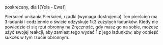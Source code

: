 poskrecany, dla [[Yola - Ewa]]

Pierścień unikania
Pierścień, rzadki (wymaga dostrojenia)
Ten pierścień ma 3 ładunki i codziennie o świcie odzyskuje 1k3 zużytych ładunków. Kiedy nie powiedzie ci się rzut obronny na Zręczność, gdy masz go na sobie, możesz użyć swojej reakcji, aby zamiast tego wydać 1 z jego ładunków, aby odnieść sukces w tym rzucie obronnym.
